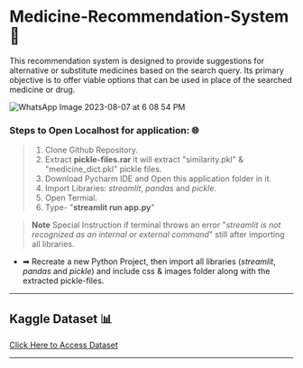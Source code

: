 # Medicine-Recommendation-System 💊

This recommendation system is designed to provide suggestions for alternative or substitute medicines based on the search query. Its primary objective is to offer viable options that can be used in place of the searched medicine or drug.


![WhatsApp Image 2023-08-07 at 6 08 54 PM](https://github.com/Rohitmallade/Medicine-Recommendation-System-/assets/101043511/d8053523-03a5-4b9d-8da7-e9fd310b003b)


### Steps to Open Localhost for application: 🌐
> 1. Clone Github Repository.
> 1. Extract **pickle-files.rar** it will extract "similarity.pkl" & "medicine_dict.pkl" pickle files.
> 1. Download Pycharm IDE and Open this application folder in it.  
> 1. Import Libraries: *streamlit*, *pandas* and *pickle*.
> 1. Open Termial.
> 1. Type- "**streamlit run app.py**"

>  **Note** Special Instruction if terminal throws an error "*streamlit is not recognized as an internal or external command*" still after importing all libraries.
* ➡ Recreate a new Python Project, then import all libraries (*streamlit*, *pandas* and *pickle*) and include css & images folder along with the extracted pickle-files.

---

## Kaggle Dataset 📊
[Click Here to Access Dataset](https://www.kaggle.com/code/mpwolke/medicine-recommendation/data "Kaggle Site")

---


